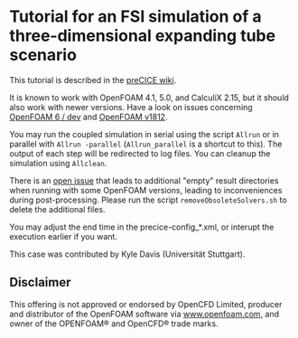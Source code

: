 # Tutorial for an FSI simulation of a three-dimensional expanding tube scenario 

This tutorial is described in the [preCICE wiki](https://github.com/precice/precice/wiki/Tutorial-for-FSI-with-OpenFOAM-and-CalculiX).

It is known to work with OpenFOAM 4.1, 5.0, and CalculiX 2.15, but it should also work with newer versions. Have a look on issues concerning [OpenFOAM 6 / dev](https://github.com/precice/openfoam-adapter/issues/21) and [OpenFOAM v1812](https://github.com/precice/openfoam-adapter/issues/59).

You may run the coupled simulation in serial using the script `Allrun` or in parallel with `Allrun -parallel` (`Allrun_parallel` is a shortcut to this). The output of each step will be redirected to log files. You can cleanup the simulation using `Allclean`.

There is an [open issue](https://github.com/precice/openfoam-adapter/issues/26) that leads to additional "empty" result directories when running with some OpenFOAM versions, leading to inconveniences during post-processing. Please run the script `removeObsoleteSolvers.sh` to delete the additional files.

You may adjust the end time in the precice-config_*.xml, or interupt the execution earlier if you want.

This case was contributed by Kyle Davis (Universität Stuttgart).

## Disclaimer

This offering is not approved or endorsed by OpenCFD Limited, producer and distributor of the OpenFOAM software via www.openfoam.com, and owner of the OPENFOAM® and OpenCFD® trade marks.
